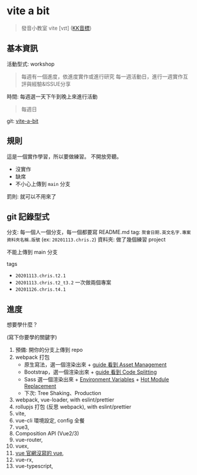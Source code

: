 # vite a bit

> 發音小教室
> vite [vɪt] ([KK音標](https://zh.wikipedia.org/wiki/KK%E9%9F%B3%E6%A8%99))

## 基本資訊

活動型式: workshop

> 每週有一個進度，依進度實作或進行研究
> 每一週活動日，進行一週實作互評與經驗&ISSUE分享

時間: 每週選一天下午到晚上來進行活動

> 每週日

git: [vite-a-bit](https://github.com/DeepJavaScript/vite-a-bit)


## 規則

這是一個實作學習，所以要做練習。
不開放旁聽。

- 沒實作
- 缺席
- 不小心上傳到 `main` 分支

罰則: 就可以不用來了

## git 記錄型式

分支: 每一個人一個分支，每一個都要寫 README.md
tag: `聚會日期.英文名字.專案資料夾名稱.版號` (ex: `20201113.chris.2`)
資料夾: 做了幾個練習 project

不能上傳到 main 分支

tags

- `20201113.chris.t2.1`
- `20201113.chris.t2_t3.2` 一次做兩個專案
- `20201126.chris.t4.1`

## 進度

想要學什麼？

(寫下你要學的關鍵字)

1. 預備: 開你的分支上傳到 repo
1. webpack 打包
    - 原生寫法，選一個渲染出來 + [guide 看到 Asset Management](https://webpack.js.org/guides/output-management/)
    - Bootstrap，選一個渲染出來 + [guide 看到 Code Splitting](https://webpack.js.org/guides/code-splitting/)
    - Sass 選一個渲染出來 + [Environment Variables](https://webpack.js.org/guides/environment-variables/) + [Hot Module Replacement](https://webpack.js.org/guides/hot-module-replacement/)
    - 下次: Tree Shaking、Production
1. webpack, vue-loader, with eslint/prettier
1. rollupjs 打包 (反思 webpack), with eslint/prettier
1. vite,
1. vue-cli 環境設定, config 全餐
1. vue3,
1. Composition API (Vue2/3)
1. vue-router,
1. vuex,
1. [vue 官網沒寫的 vue](https://hackmd.io/zYPD_lQ6R--UbU4jFYWzfw),
1. vue-rx,
1. vue-typescript,



